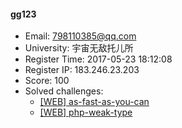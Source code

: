 #### gg123  

* Email: 798110385@qq.com  
* University: 宇宙无敌托儿所  
* Register Time: 2017-05-23 18:12:08  
* Register IP: 183.246.23.203  
* Score: 100  
* Solved challenges: 
  * [[WEB] as-fast-as-you-can](https://github.com/SniperOJ/Challenges/blob/master/web/as-fast-as-you-can.json)  
  * [[WEB] php-weak-type](https://github.com/SniperOJ/Challenges/blob/master/web/php-weak-type.json)  
